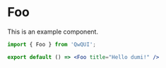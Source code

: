 # Foo

This is an example component.

```jsx
import { Foo } from 'QwQUI';

export default () => <Foo title="Hello dumi!" />
```
